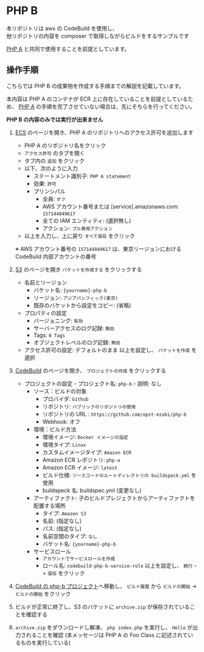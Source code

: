 # PHP B

本リポジトリは aws の CodeBuild を使用し、  
他リポジトリの内容を composer で取得しながらビルドをするサンプルです

[PHP A](https://github.com/opst-ezaki/php-a) と共同で使用することを前提としています。

## 操作手順

こちらでは PHP B の成果物を作成する手順までの解説を記載しています。

本内容は PHP A のコンテナが ECR 上に存在していることを前提としているため、 [PHP A](https://github.com/opst-ezaki/php-a) の手順を完了させていない場合は、先にそちらを行ってください。

**PHP B の内容のみでは実行が出来ません**

1. [ECS](https://ap-northeast-1.console.aws.amazon.com/ecs/home?region=ap-northeast-1#/repositories) のページを開き、PHP A のリポジトリへのアクセス許可を追加します
    - PHP A のリポジトリ名をクリック
    - `アクセス許可` のタブを開く
    - タブ内の `追加` をクリック
    - 以下、次のように入力
        - ステートメント識別子: `PHP A statement`
        - 効果: `許可`
        - プリンシパル
            - 全員: `オフ`
            - AWS アカウント番号または [service].amazonaws.com: `157144849617`
            - 全ての IAM エンティティ: (選択無し)
            - アクション: `プル専用アクション`
    - 以上を入力し、上に戻り `すべて保存` をクリック
    
    ※ AWS アカウント番号の `157144849617` は、東京リージョンにおける CodeBuild 内部アカウントの番号

1. [S3](https://s3.console.aws.amazon.com/s3/home?region=ap-northeast-1) のページを開き `バケットを作成する` をクリックする
    - 名前とリージョン
        - バケット名: `{yourname}-php-b`
        - リージョン: `アジアパシフィック(東京)`
        - 既存のバケットから設定をコピー: (省略)
    -  プロパティの設定
        - バージョニング: `有効`
        - サーバーアクセスのログ記録: `無効`
        - Tags: `0 Tags`
        - オブジェクトレベルのログ記録: `無効`
    - アクセス許可の設定: デフォルトのまま
    以上を設定し、 `バケットを作成` を選択

1. [CodeBuild](https://ap-northeast-1.console.aws.amazon.com/codebuild/home?region=ap-northeast-1#/projects) のページを開き、 `プロジェクトの作成` をクリックする
    - プロジェクトの設定
            - プロジェクト名: `php-b`
            - 説明: なし
        - ソース：ビルドの対象
            - プロバイダ: `Github`
            - リポジトリ: `パブリックのリポジトリの使用`
            - リポジトリの URL : `https://github.com/opst-ezaki/php-b`
            - Webhook: オフ
        - 環境：ビルド方法
            - 環境イメージ: `Docker イメージの指定`
            - 環境タイプ: `Linux`
            - カスタムイメージタイプ: `Amazon ECR`
            - Amazon ECR レポジトリ: `php-a`
            - Amazon ECR イメージ: `latest`
            - ビルド仕様: `ソースコードのルートディレクトリの buildspeck.yml` を使用
            - buildspeck 名: buildspec.yml (変更なし)
        - アーティファクト: 子のビルドプレジェクトからアーティファクトを配置する場所
            - タイプ: `Amazon S3`
            - 名前: (指定なし)
            - パス: (指定なし)
            - 名前空間のタイプ: `なし`
            - バケット名: `{yourname}-php-b`
        - サービスロール
            - `アカウントでサービスロールを作成`
            - ロール名: `codebuild-php-b-service-role`
        以上を設定し、 `続行` -> `保存` をクリック

1. [CodeBuild の php-b プロジェクト](https://ap-northeast-1.console.aws.amazon.com/codebuild/home?region=ap-northeast-1#/projects/php-b/view)へ移動し、 `ビルド履歴` から `ビルドの開始` -> `ビルドの開始` をクリック

1. ビルドが正常に終了し、S3 のバケットに `archive.zip` が保存されていることを確認する

1. `archive.zip` をダウンロードし解凍、 `php index.php` を実行し、 `Hello` が出力されることを確認 (本メッセージは PHP A の Foo Class に記述されているものを実行している)